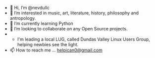 - 👋 Hi, I’m @nevdullc
- 👀 I’m interested in music, art, literature, history, philosophy and antropology.
- 🌱 I’m currently learning Python
- 💞️ I’m looking to collaborate on any Open Source projects.
-  * I'm leading a local LUG, called Dundas Valley Linux Users Group, helping newbies see the light.
- 📫 How to reach me ... helpican0@gmail.com

<!---
nevdullc/nevdullc is a ✨ special ✨ repository because its `README.md` (this file) appears on your GitHub profile.
You can click the Preview link to take a look at your changes.
--->
